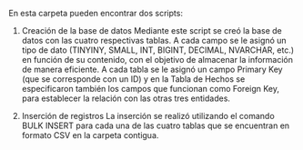 En esta carpeta pueden encontrar dos scripts:

1) Creación de la base de datos
Mediante este script se creó la base de datos con las cuatro respectivas tablas. A cada campo se le asignó un tipo de dato (TINYINY, SMALL, INT, BIGINT, DECIMAL, NVARCHAR, etc.) en función de su contenido, con el objetivo de almacenar la información de manera eficiente. A cada tabla se le asignó un campo Primary Key (que se corresponde con un ID) y en la Tabla de Hechos se especificaron también los campos que funcionan como Foreign Key, para establecer la relación con las otras tres entidades.

2) Inserción de registros
La inserción se realizó utilizando el comando BULK INSERT para cada una de las cuatro tablas que se encuentran en formato CSV en la carpeta contigua.
